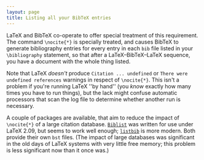 ```yaml
---
layout: page
title: Listing all your BibTeX entries
---
```


LaTeX and BibTeX co-operate to offer special treatment of this
requirement.  The command `\nocite{*}` is specially treated,
and causes BibTeX to generate bibliography entries for every entry
in each `bib` file listed in your `\bibliography` statement, so
that after a LaTeX&ndash;BibTeX&ndash;LaTeX sequence, you have a
document with the whole thing listed.

Note that LaTeX _doesn't_ produce
`Citation ... undefined` or
`There were undefined references` warnings in respect of
`\nocite{*}`.  This isn't a problem if you're running
LaTeX ''by hand'' (you _know_ exactly how many times you have
to run things), but the lack might confuse automatic processors that
scan the log file to determine whether another run is necessary.

A couple of packages are available, that aim to reduce the impact of
`\nocite{*}` of a large citation database.  [`Biblist`](http://ctan.org/pkg/Biblist)
was written for use under LaTeX 2.09, but seems to work well enough;
[`listbib`](http://ctan.org/pkg/listbib) is more modern.  Both provide their own
`bst` files.  (The impact of large databases was significant
in the old days of LaTeX systems with very little free memory; this
problem is less significant now than it once was.)

